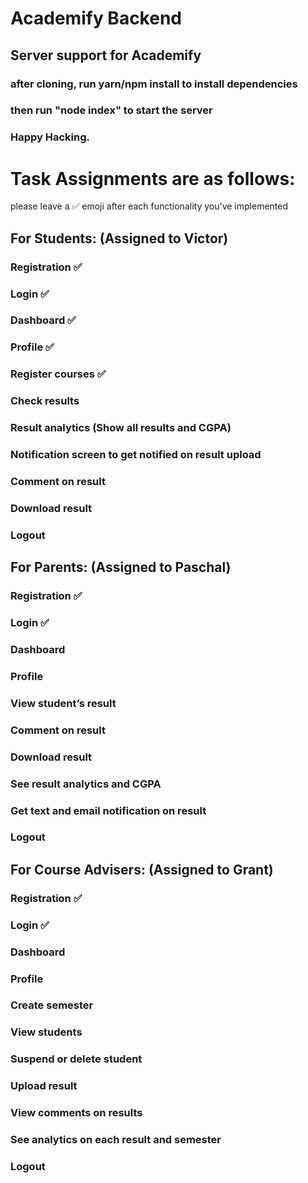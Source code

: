 # Academify Backend
## Server support for Academify
### after cloning, run yarn/npm install to install dependencies
### then run "node index" to start the server
### Happy Hacking.
# Task Assignments are as follows:
please leave a ✅ emoji after each functionality you've implemented
## For Students: (Assigned to Victor)
### Registration  ✅
### Login  ✅
### Dashboard ✅
### Profile ✅
### Register courses ✅
### Check results
### Result analytics (Show all results and CGPA)
### Notification screen to get notified on result upload
### Comment on result
### Download result
### Logout
## For Parents: (Assigned to Paschal)
### Registration  ✅
### Login  ✅
### Dashboard
### Profile
### View student’s result
### Comment on result
### Download result
### See result analytics and CGPA
### Get text and email notification on result
### Logout
## For Course Advisers: (Assigned to Grant)
### Registration  ✅
### Login  ✅
### Dashboard
### Profile
### Create semester
### View students
### Suspend or delete student
### Upload result
### View comments on results
### See analytics on each result and semester
### Logout
